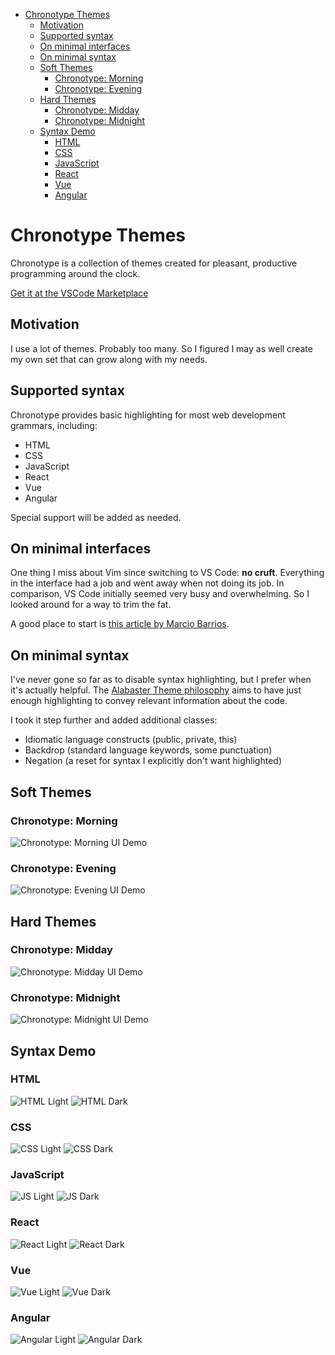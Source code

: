- [Chronotype Themes](#chronotype-themes)
  - [Motivation](#motivation)
  - [Supported syntax](#supported-syntax)
  - [On minimal interfaces](#on-minimal-interfaces)
  - [On minimal syntax](#on-minimal-syntax)
  - [Soft Themes](#soft-themes)
    - [Chronotype: Morning](#chronotype-morning)
    - [Chronotype: Evening](#chronotype-evening)
  - [Hard Themes](#hard-themes)
    - [Chronotype: Midday](#chronotype-midday)
    - [Chronotype: Midnight](#chronotype-midnight)
  - [Syntax Demo](#syntax-demo)
    - [HTML](#html)
    - [CSS](#css)
    - [JavaScript](#javascript)
    - [React](#react)
    - [Vue](#vue)
    - [Angular](#angular)

# Chronotype Themes

Chronotype is a collection of themes created for pleasant, productive programming around the clock.

[Get it at the VSCode Marketplace](https://marketplace.visualstudio.com/items?itemName=cr-jr.chronotype-vscode-themes)

## Motivation

I use a lot of themes. Probably too many. So I figured I may as well create my own set that can grow along with my needs.

## Supported syntax

Chronotype provides basic highlighting for most web development grammars, including:

+ HTML
+ CSS
+ JavaScript
+ React
+ Vue
+ Angular

Special support will be added as needed.

## On minimal interfaces

One thing I miss about Vim since switching to VS Code: **no cruft**. Everything in the interface had a job and went away when not doing its job. In comparison, VS Code initially seemed very busy and overwhelming. So I looked around for a way to trim the fat.

A good place to start is [this article by Marcio Barrios](https://medium.com/@marciobarrios/minimal-user-interface-for-visual-studio-code-2ab849eb6d8e).

## On minimal syntax

I've never gone so far as to disable syntax highlighting, but I prefer when it's actually helpful. The [Alabaster Theme philosophy](https://marketplace.visualstudio.com/items?itemName=tonsky.theme-alabaster) aims to have just enough highlighting to convey relevant information about the code.

I took it step further and added additional classes:

+ Idiomatic language constructs (public, private, this)
+ Backdrop (standard language keywords, some punctuation)
+ Negation (a reset for syntax I explicitly don't want highlighted)

## Soft Themes

### Chronotype: Morning

![Chronotype: Morning UI Demo](images/ui/morning-ui.png)

### Chronotype: Evening

![Chronotype: Evening UI Demo](images/ui/evening-ui.png)

## Hard Themes

### Chronotype: Midday

![Chronotype: Midday UI Demo](images/ui/midday-ui.png)

### Chronotype: Midnight

![Chronotype: Midnight UI Demo](images/ui/midnight-ui.png)

## Syntax Demo

### HTML

![HTML Light](images/syntax/html-light.png)
![HTML Dark](images/syntax/html-dark.png)

### CSS

![CSS Light](images/syntax/css-light.png)
![CSS Dark](images/syntax/css-dark.png)

### JavaScript

![JS Light](images/syntax/js-light.png)
![JS Dark](images/syntax/js-dark.png)

### React

![React Light](images/syntax/react-light.png)
![React Dark](images/syntax/react-dark.png)

### Vue

![Vue Light](images/syntax/vue-light.png)
![Vue Dark](images/syntax/vue-dark.png)

### Angular

![Angular Light](images/syntax/angular-light.png)
![Angular Dark](images/syntax/angular-dark.png)
